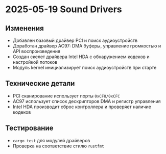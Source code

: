 # 2025-05-19 Sound Drivers

## Изменения
- Добавлен базовый драйвер PCI и поиск аудиоустройств
- Доработан драйвер AC97: DMA буферы, управление громкостью и API воспроизведения
- Создан скелет драйвера Intel HDA с обнаружением кодеков и настройкой потоков
- Модуль kernel инициализирует поиск аудиоустройств при старте

## Технические детали
- PCI сканирование использует порты `0xCF8/0xCFC`
- AC97 использует список дескрипторов DMA и регистр управления
- Intel HDA производит сброс контроллера и проверяет наличие кодеков

## Тестирование
- `cargo test` для модулей драйверов
- Проверка на соответствие стилю `rustfmt`
